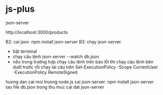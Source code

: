# js-plus
json-server
  <!-- xem dữ liệu lấy link dữ liệu -->http://localhost:3000/products
B2: cai json :npm install json-server
B3: chạy json-server
- bật terminal
- chạy câu lệnh json-server --watch db.json
- nếu trong trường hợp chạy câu lệnh trên báo lỗi thì chạy câu lệnh bên dưới trước rồi chạy lại câu trên 
Set-ExecutionPolicy -Scope CurrentUser -ExecutionPolicy RemoteSigned

huong dan
cai moi truong node.js
cai json-server: npm install json-server
tao file db.json trong thu muc cai dat json-server
